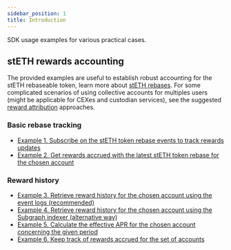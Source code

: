 ```yaml
---
sidebar_position: 1
title: Introduction
---
```


SDK usage examples for various practical cases.

## stETH rewards accounting

The provided examples are useful to establish robust accounting for the stETH rebaseable token, learn more about [stETH rebases](https://docs.lido.fi/contracts/lido/#rebase). For some complicated scenarios of using collective accounts for multiples users (might be applicable for CEXes and custodian services), see the suggested [reward attribution](https://hackmd.io/@lido/rewards-attribution) approaches.

### Basic rebase tracking

- [Example 1. Subscribe on the stETH token rebase events to track rewards updates](rewards/subscribe-on-events)
- [Example 2. Get rewards accrued with the latest stETH token rebase for the chosen account](rewards/get-rewards.md)

### Reward history

- [Example 3. Retrieve reward history for the chosen account using the event logs (recommended)](rewards/retrieve-rewards-onchain.md)
- [Example 4. Retrieve reward history for the chosen account using the Subgraph indexer (alternative way)](rewards/retrieve-rewards-subgraph.md)
- [Example 5. Calculate the effective APR for the chosen account concerning the given period](rewards/calculate-effective-apr.md)
- [Example 6. Keep track of rewards accrued for the set of accounts](rewards/keep-track-rewards.md)
